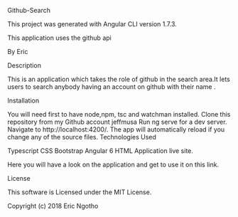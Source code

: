 Github-Search

This project was generated with Angular CLI version 1.7.3.

This application uses the github api

By Eric 

Description

This is an application which takes the role of github in the search area.It lets users to search anybody having an account on github with their name .

Installation

You will need first to have node,npm, tsc and watchman installed.
Clone this repository from my Github account jeffmusa
Run ng serve for a dev server. Navigate to http://localhost:4200/. The app will automatically reload if you change any of the source files.
Technologies Used

Typescript
CSS
Bootstrap
Angular 6
HTML
Application live site.

Here you will have a look on the application and get to use it on this link.

License

This software is Licensed under the MIT License.

Copyright (c) 2018 Eric Ngotho